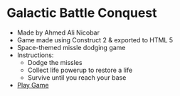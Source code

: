 # Galactic Battle Conquest
- Made by Ahmed Ali Nicobar
- Game made using Construct 2 & exported to HTML 5
- Space-themed missle dodging game
- Instructions:
  - Dodge the missles
  - Collect life powerup to restore a life
  - Survive until you reach your base
- [Play Game](https://ahmedali19.github.io/Galactic-Battle-Conquest/ "Play GBC")
